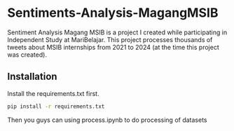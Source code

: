 # Sentiments-Analysis-MagangMSIB
Sentiment Analysis Magang MSIB is a project I created while participating in Independent Study at MariBelajar. This project processes thousands of tweets about MSIB internships from 2021 to 2024 (at the time this project was created).

## Installation
Install the requirements.txt first.
```bash
pip install -r requirements.txt
```
Then you guys can using process.ipynb to do processing of datasets
